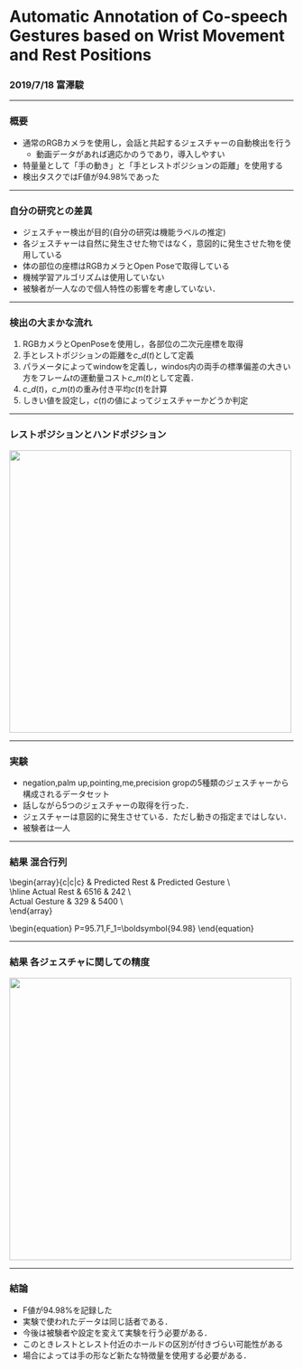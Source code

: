 # Automatic Annotation of Co-speech Gestures based on Wrist Movement and Rest Positions
### 2019/7/18 富澤駿

---

### 概要
* 通常のRGBカメラを使用し，会話と共起するジェスチャーの自動検出を行う
    * 動画データがあれば適応かのうであり，導入しやすい
* 特量量として「手の動き」と「手とレストポジションの距離」を使用する
* 検出タスクではF値が94.98%であった

---

### 自分の研究との差異
* ジェスチャー検出が目的(自分の研究は機能ラベルの推定)
* 各ジェスチャーは自然に発生させた物ではなく，意図的に発生させた物を使用している
* 体の部位の座標はRGBカメラとOpen Poseで取得している
* 機械学習アルゴリズムは使用していない
* 被験者が一人なので個人特性の影響を考慮していない．

---

### 検出の大まかな流れ
1. RGBカメラとOpenPoseを使用し，各部位の二次元座標を取得
1. 手とレストポジションの距離を$c\_{d}(t)$として定義
1. パラメータによってwindowを定義し，windos内の両手の標準偏差の大きい方をフレーム$t$の運動量コスト$c\_{m}(t)$として定義．
1. $c\_{d}(t)$，$c\_{m}(t)$の重み付き平均$c(t)$を計算
1. しきい値を設定し，$c(t)$の値によってジェスチャーかどうか判定

---

### レストポジションとハンドポジション
<img src="./image/paper03/position.png" width="500"></img>

---

### 実験　
* negation,palm up,pointing,me,precision gropの5種類のジェスチャーから構成されるデータセット
* 話しながら5つのジェスチャーの取得を行った．
* ジェスチャーは意図的に発生させている．ただし動きの指定まではしない．
* 被験者は一人

---

### 結果 混合行列
\begin{array}{c|c|c}
   & Predicted Rest & Predicted Gesture \\\
   \\hline
  Actual Rest   & 6516   & 242 \\\
  Actual Gesture   & 329 & 5400 \\\
\end{array}

\begin{equation}
 P=95.71,F\_1=\boldsymbol{94.98}
\end{equation}


---

### 結果 各ジェスチャに関しての精度
<img src="./image/paper03/result.png" width="500"></img>

---

### 結論
* F値が94.98%を記録した
* 実験で使われたデータは同じ話者である．
* 今後は被験者や設定を変えて実験を行う必要がある．
* このときレストとレスト付近のホールドの区別が付きづらい可能性がある
* 場合によっては手の形など新たな特徴量を使用する必要がある．
